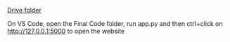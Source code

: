 [Drive folder](https://drive.google.com/drive/folders/19jnu-cWnHhiIjztmrtSuDbYBA3MLRKN0?usp=drive_link)

On VS Code, open the Final Code folder, run app.py and then ctrl+click on http://127.0.0.1:5000 to open the website
